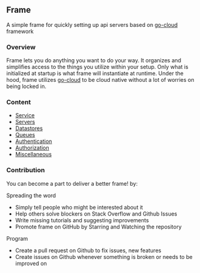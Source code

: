 ## Frame

A simple frame for quickly setting up api servers based on [go-cloud](https://github.com/google/go-cloud) framework

### Overview

Frame lets you do anything you want to do your way. It organizes and simplifies access to the things 
you utilize within your setup. Only what is initialized at startup is what frame will instantiate at runtime.
Under the hood, frame utilizes [go-cloud](https://github.com/google/go-cloud) to be cloud native without a lot of worries on being locked in.

### Content

- [Service](service)
- [Servers](servers)
- [Datastores](datastore)
- [Queues](queues)
- [Authentication](authentication)
- [Authorization](authorization)
- [Miscellaneous](miscellaneous)

### Contribution

You can become a part to deliver a better frame! by:

Spreading the word

   - Simply tell people who might be interested about it
   - Help others solve blockers on Stack Overflow and Github Issues
   - Write missing tutorials and suggesting improvements
   - Promote frame on GitHub by Starring and Watching the repository

Program

   - Create a pull request on Github to fix issues, new features
   - Create issues on Github whenever something is broken or needs to be improved on



